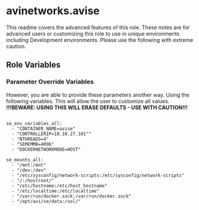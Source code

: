 # avinetworks.avise

This readme covers the advanced features of this role. These notes are for advanced users or customizing this role to use in unique environments including Development environments. Please use the following with extreme caution.

## Role Variables

### Parameter Override Variables
However, you are able to provide these parameters another way. Using the following variables. This will allow the user to customize all values.  
**!!!BEWARE: USING THIS WILL ERASE DEFAULTS - USE WITH CAUTION!!!**

```

se_env_variables_all:
  - "CONTAINER_NAME=avise"
  - "CONTROLLERIP=10.10.27.101""
  - "NTHREADS=4"
  - "SEMEMMB=4096"
  - "DOCKERNETWORKMODE=HOST"

se_mounts_all:
  - "/mnt:/mnt"
  - "/dev:/dev"
  - "/etc/sysconfig/network-scripts:/etc/sysconfig/network-scripts"
  - "/:/hostroot/"
  - "/etc/hostname:/etc/host_hostname"
  - "/etc/localtime:/etc/localtime"
  - "/var/run/docker.sock:/var/run/docker.sock"
  - "/opt/avi/se/data:/vol/"
```
